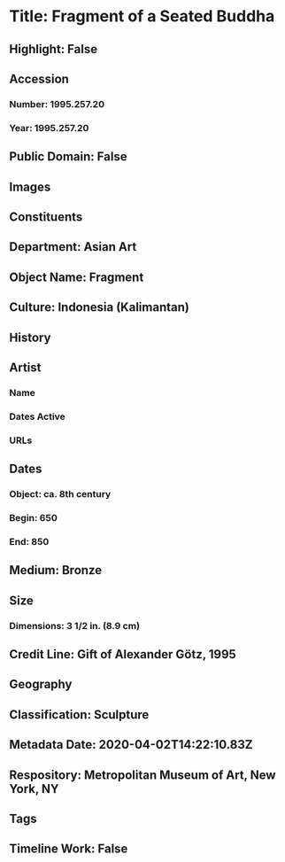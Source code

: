 # Title: Fragment of a Seated Buddha
## Highlight: False
## Accession
### Number: 1995.257.20
### Year: 1995.257.20
## Public Domain: False
## Images
## Constituents
## Department: Asian Art
## Object Name: Fragment
## Culture: Indonesia (Kalimantan)
## History
## Artist
### Name
### Dates Active
### URLs
## Dates
### Object: ca. 8th century
### Begin: 650
### End: 850
## Medium: Bronze
## Size
### Dimensions: 3 1/2 in. (8.9 cm)
## Credit Line: Gift of Alexander Götz, 1995
## Geography
## Classification: Sculpture
## Metadata Date: 2020-04-02T14:22:10.83Z
## Respository: Metropolitan Museum of Art, New York, NY
## Tags
## Timeline Work: False